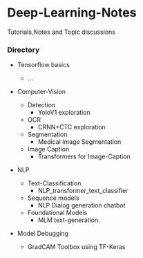 # Deep-Learning-Notes
Tutorials,Notes and Topic discussions

### Directory
* Tensorflow basics
  * ...
* Computer-Vision
  * Detection
    * YoloV1 exploration
  * OCR
    * CRNN+CTC exploration
  * Segmentation
    * Medical Image Segmentation
  * Image Caption
    * Transformers for Image-Caption 
    
 * NLP
    * Text-Classification
      * NLP_transformer_text_classifier 
    * Sequence models
      * NLP Dialog generation chatbot
    * Foundational Models
      * MLM text-generation.

* Model Debugging 
    * GradCAM Toolbox using TF-Keras
